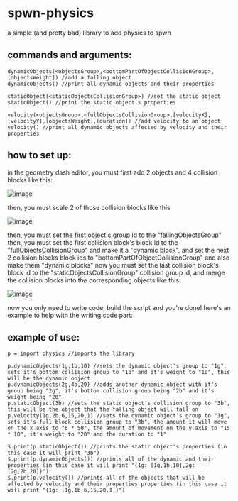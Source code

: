 # spwn-physics
a simple (and pretty bad) library to add physics to spwn

## commands and arguments:
```
dynamicObjects(<objectsGroup>,<bottomPartOfObjectCollisionGroup>,[objectsWeight]) //add a falling object
dynamicObjects() //print all dynamic objects and their properties

staticObject(<staticObjectsCollisionGroup>) //set the static object
staticObject() //print the static object's properties

velocity(<objectsGroup>,<fullObjectsCollisionGroup>,[velocityX],[velocityY],[objectsWeight],[duration]) //add velocity to an object
velocity() //print all dynamic objects affected by velocity and their properties
```

## how to set up:

in the geometry dash editor, you must first add 2 objects and 4 collision blocks like this:

![image](https://user-images.githubusercontent.com/92307212/139891396-1b4a343f-e4c4-41bd-be28-4087fda352ac.png)

then, you must scale 2 of those collision blocks like this

![image](https://user-images.githubusercontent.com/92307212/139892244-d1507e91-bddd-4b31-bea8-870eac799792.png)

then, you must set the first object's group id to the "fallingObjectsGroup"
then, you must set the first collision block's block id to the "fullObjectsCollisionGroup" and make it a "dynamic block", and set the next 2 collision blocks block ids to "bottomPartOfObjectCollisionGroup" and also make them "dynamic blocks"
now you must set the last collision block's block id to the "staticObjectsCollisionGroup" collision group id, and merge the collision blocks into the corresponding objects like this:

![image](https://user-images.githubusercontent.com/92307212/139893181-f222d6ff-c61b-4a12-b13d-8491d16c7ab2.png)

now you only need to write code, build the script and you're done!
here's an example to help with the writing code part:

## example of use:
```
p = import physics //imports the library

p.dynamicObjects(1g,1b,10) //sets the dynamic object's group to "1g", sets it's bottom collision group to "1b" and it's weight to "10", this will be the dynamic object
p.dynamicObjects(2g,4b,20) //adds another dynamic object with it's group being "2g", it's bottom collision group being "2b" and it's weight being "20"
p.staticObject(3b) //sets the static object's collision group to "3b", this will be the object that the falling object will fall on
p.velocity(1g,2b,6,15,20,1) //sets the dynamic object's group to "1g", sets it's full block collision group to "3b", the amount it will move on the x axis to "6 * 50", the amount of movement on the y axis to "15 * 10", it's weight to "20" and the duration to "1"

$.print(p.staticObject()) //prints the static object's properties (in this case it will print "3b")
$.print(p.dynamicObjects()) //prints all of the dynamic and their properties (in this case it will print "{1g: [1g,1b,10],2g: [2g,2b,20]}")
$.print(p.velocity()) //prints all of the objects that will be affected by velocity and their properties properties (in this case it will print "{1g: [1g,1b,6,15,20,1]}")


```

